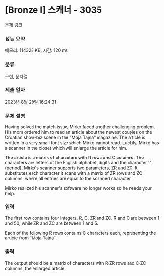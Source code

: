 # [Bronze I] 스캐너 - 3035 

[문제 링크](https://www.acmicpc.net/problem/3035) 

### 성능 요약

메모리: 114328 KB, 시간: 120 ms

### 분류

구현, 문자열

### 제출 일자

2023년 8월 29일 16:24:31

### 문제 설명

<p>Having solved the match issue, Mirko faced another challenging problem. His mom ordered him to read an article about the newest couples on the Croatian show-biz scene in the "Moja Tajna" magazine. The article is written in a very small font size which Mirko cannot read. Luckily, Mirko has a scanner in the closet which will enlarge the article for him. </p>

<p>The article is a matrix of characters with R rows and C columns. The characters are letters of the English alphabet, digits and the character '.' (period). Mirko's scanner supports two parameters, ZR and ZC. It substitutes each character it scans with a matrix of ZR rows and ZC columns, where all entries are equal to the scanned character. </p>

<p>Mirko realized his scanner's software no longer works so he needs your help. </p>

### 입력 

 <p>The first row contains four integers, R, C, ZR and ZC. R and C are between 1 and 50, while ZR and ZC are between 1 and 5. </p>

<p>Each of the following R rows contains C characters each, representing the article from "Moja Tajna". </p>

### 출력 

 <p>The output should be a matrix of characters with R·ZR rows and C·ZC columns, the enlarged article. </p>

<p> </p>

